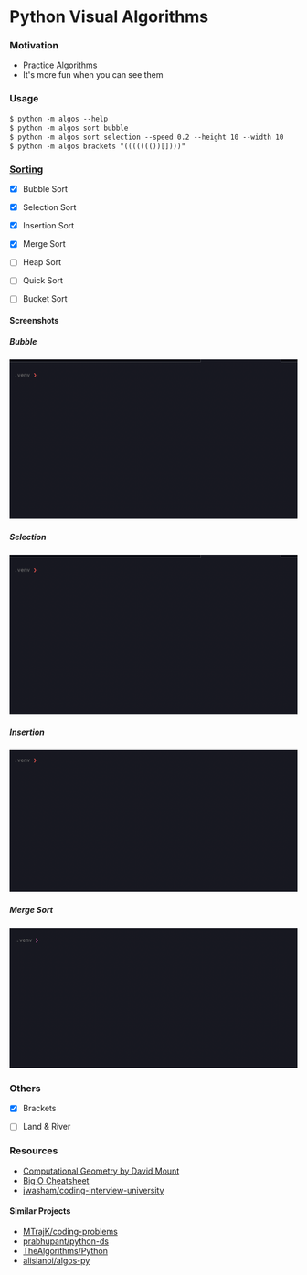 # Python Visual Algorithms

### Motivation
* Practice Algorithms
* It's more fun when you can see them

### Usage

```
$ python -m algos --help
$ python -m algos sort bubble
$ python -m algos sort selection --speed 0.2 --height 10 --width 10
$ python -m algos brackets "((((((())[])))"
```

### [Sorting](https://en.wikipedia.org/wiki/Sorting_algorithm#Stability)

- [X] Bubble Sort
- [X] Selection Sort
- [X] Insertion Sort
- [X] Merge Sort
- [ ] Heap Sort
- [ ] Quick Sort
- [ ] Bucket Sort


#### Screenshots

##### Bubble
![bubble](/gifs/sort_bubble.gif)
##### Selection
![selection](/gifs/sort_selection.gif)
##### Insertion
![insertion](/gifs/sort_insertion.gif)
##### Merge Sort
![merge](/gifs/sort_merge.gif)


### Others
- [X] Brackets
- [ ] Land & River


### Resources

* [Computational Geometry by David Mount](https://www.cs.umd.edu/class/spring2012/cmsc754/Lects/cmsc754-lects.pdf)
* [Big O Cheatsheet](https://www.bigocheatsheet.com/)
* [jwasham/coding-interview-university](https://github.com/jwasham/coding-interview-university)


#### Similar Projects

* [MTrajK/coding-problems](https://github.com/MTrajK/coding-problems)
* [prabhupant/python-ds](https://github.com/prabhupant/python-ds)
* [TheAlgorithms/Python](https://github.com/TheAlgorithms/Python)
* [alisianoi/algos-py](https://github.com/alisianoi/algos-py)

